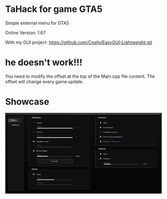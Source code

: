# TaHack for game GTA5
Simple external menu for GTA5

Online Version: 1.67

With my GUI project: https://github.com/Coslly/EasyGUI-Lightweight.git

# he doesn't work!!!
You need to modify the offset at the top of the Main.cpp file content. The offset will change every game update.

# Showcase
![image](https://github.com/Coslly/TaHack/blob/main/ShowImage.png?raw=true)
